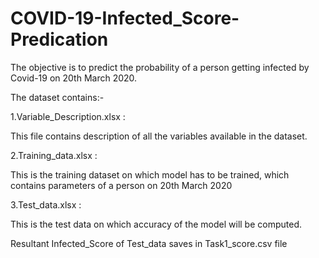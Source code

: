 # COVID-19-Infected_Score-Predication
The objective  is to predict the probability of a person getting infected by Covid-19 on 20th March 2020.


The dataset contains:-


1.Variable_Description.xlsx :


This file contains description of all the variables available in the dataset.

2.Training_data.xlsx :

This is the training dataset on which model has to be trained, which contains
parameters of a person on 20th March 2020

3.Test_data.xlsx :

This is the test data on which accuracy of the model will be computed.

 Resultant Infected_Score of Test_data saves in Task1_score.csv file

